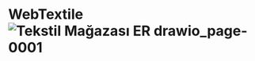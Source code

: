 # WebTextile![Tekstil Mağazası ER drawio_page-0001](https://user-images.githubusercontent.com/94743848/159541280-ad8c612d-b172-41b6-b2dc-2624c44f28c8.jpg)
